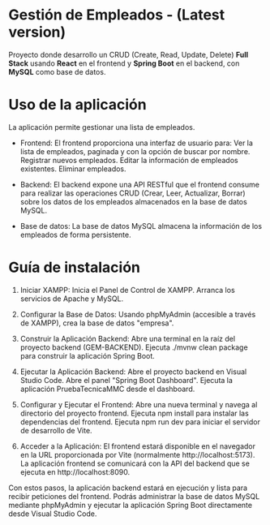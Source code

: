 
# Gestión de Empleados  - (Latest version)

Proyecto donde desarrollo un CRUD (Create, Read, Update, Delete) **Full Stack** usando **React** en el frontend y **Spring Boot** en el backend, con **MySQL** como base de datos.  


# Uso de la aplicación

La aplicación permite gestionar una lista de empleados.

- Frontend: El frontend proporciona una interfaz de usuario para:
Ver la lista de empleados, paginada y con la opción de buscar por nombre.
Registrar nuevos empleados.
Editar la información de empleados existentes.
Eliminar empleados.

- Backend: El backend expone una API RESTful que el frontend consume para realizar las operaciones CRUD (Crear, Leer, Actualizar, Borrar) sobre los datos de los empleados almacenados en la base de datos MySQL.
  
- Base de datos: La base de datos MySQL almacena la información de los empleados de forma persistente.


# Guía de instalación

1. Iniciar XAMPP:
  Inicia el Panel de Control de XAMPP.
  Arranca los servicios de Apache y MySQL.

2. Configurar la Base de Datos:
  Usando phpMyAdmin (accesible a través de XAMPP), crea la base de datos "empresa".

3. Construir la Aplicación Backend:
  Abre una terminal en la raíz del proyecto backend (GEM-BACKEND).
  Ejecuta ./mvnw clean package para construir la aplicación Spring Boot.

4. Ejecutar la Aplicación Backend:
  Abre el proyecto backend en Visual Studio Code.
  Abre el panel "Spring Boot Dashboard".
  Ejecuta la aplicación PruebaTecnicaMMC desde el dashboard.

5. Configurar y Ejecutar el Frontend:
  Abre una nueva terminal y navega al directorio del proyecto frontend.
  Ejecuta npm install para instalar las dependencias del frontend.
  Ejecuta npm run dev para iniciar el servidor de desarrollo de Vite.

6. Acceder a la Aplicación:
  El frontend estará disponible en el navegador en la URL proporcionada por Vite (normalmente http://localhost:5173).
  La aplicación frontend se comunicará con la API del backend que se ejecuta en http://localhost:8090.

Con estos pasos, la aplicación backend estará en ejecución y lista para recibir peticiones del frontend. Podrás administrar la base de datos MySQL mediante phpMyAdmin y ejecutar la aplicación Spring Boot directamente desde Visual Studio Code.
